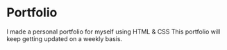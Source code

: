 # Portfolio
I made a personal portfolio for myself using HTML &amp; CSS
This portfolio will keep getting updated on a weekly basis.
